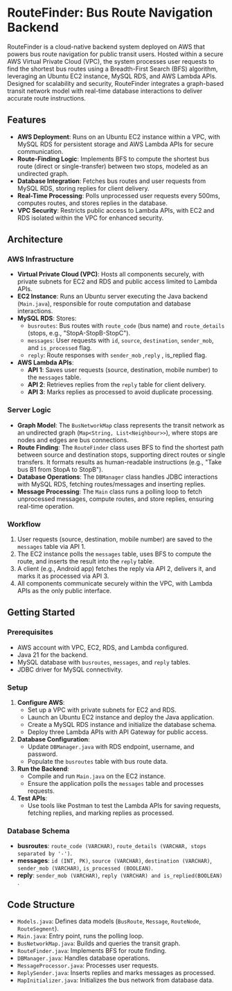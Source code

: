 # RouteFinder: Bus Route Navigation Backend

RouteFinder is a cloud-native backend system deployed on AWS that powers bus route navigation for public transit users. Hosted within a secure AWS Virtual Private Cloud (VPC), the system processes user requests to find the shortest bus routes using a Breadth-First Search (BFS) algorithm, leveraging an Ubuntu EC2 instance, MySQL RDS, and AWS Lambda APIs. Designed for scalability and security, RouteFinder integrates a graph-based transit network model with real-time database interactions to deliver accurate route instructions.

## Features

- **AWS Deployment**: Runs on an Ubuntu EC2 instance within a VPC, with MySQL RDS for persistent storage and AWS Lambda APIs for secure communication.
- **Route-Finding Logic**: Implements BFS to compute the shortest bus route (direct or single-transfer) between two stops, modeled as an undirected graph.
- **Database Integration**: Fetches bus routes and user requests from MySQL RDS, storing replies for client delivery.
- **Real-Time Processing**: Polls unprocessed user requests every 500ms, computes routes, and stores replies in the database.
- **VPC Security**: Restricts public access to Lambda APIs, with EC2 and RDS isolated within the VPC for enhanced security.

## Architecture

### AWS Infrastructure

- **Virtual Private Cloud (VPC)**: Hosts all components securely, with private subnets for EC2 and RDS and public access limited to Lambda APIs.
- **EC2 Instance**: Runs an Ubuntu server executing the Java backend (`Main.java`), responsible for route computation and database interactions.
- **MySQL RDS**: Stores:
  - `busroutes`: Bus routes with `route_code` (bus name) and `route_details` (stops, e.g., "StopA-StopB-StopC").
  - `messages`: User requests with `id`, `source`, `destination`, `sender_mob`, and `is_processed` flag.
  - `reply`: Route responses with `sender_mob` ,`reply` , is_replied flag.
- **AWS Lambda APIs**:
  - **API 1**: Saves user requests (source, destination, mobile number) to the `messages` table.
  - **API 2**: Retrieves replies from the `reply` table for client delivery.
  - **API 3**: Marks replies as processed to avoid duplicate processing.

### Server Logic

- **Graph Model**: The `BusNetworkMap` class represents the transit network as an undirected graph (`Map<String, List<Neighbour>>`), where stops are nodes and edges are bus connections.
- **Route Finding**: The `RouteFinder` class uses BFS to find the shortest path between source and destination stops, supporting direct routes or single transfers. It formats results as human-readable instructions (e.g., "Take bus B1 from StopA to StopB").
- **Database Operations**: The `DBManager` class handles JDBC interactions with MySQL RDS, fetching routes/messages and inserting replies.
- **Message Processing**: The `Main` class runs a polling loop to fetch unprocessed messages, compute routes, and store replies, ensuring real-time operation.

### Workflow

1. User requests (source, destination, mobile number) are saved to the `messages` table via API 1.
2. The EC2 instance polls the `messages` table, uses BFS to compute the route, and inserts the result into the `reply` table.
3. A client (e.g., Android app) fetches the reply via API 2, delivers it, and marks it as processed via API 3.
4. All components communicate securely within the VPC, with Lambda APIs as the only public interface.

## Getting Started

### Prerequisites

- AWS account with VPC, EC2, RDS, and Lambda configured.
- Java 21 for the backend.
- MySQL database with `busroutes`, `messages`, and `reply` tables.
- JDBC driver for MySQL connectivity.

### Setup

1. **Configure AWS**:
   - Set up a VPC with private subnets for EC2 and RDS.
   - Launch an Ubuntu EC2 instance and deploy the Java application.
   - Create a MySQL RDS instance and initialize the database schema.
   - Deploy three Lambda APIs with API Gateway for public access.
2. **Database Configuration**:
   - Update `DBManager.java` with RDS endpoint, username, and password.
   - Populate the `busroutes` table with bus route data.
3. **Run the Backend**:
   - Compile and run `Main.java` on the EC2 instance.
   - Ensure the application polls the `messages` table and processes requests.
4. **Test APIs**:
   - Use tools like Postman to test the Lambda APIs for saving requests, fetching replies, and marking replies as processed.

### Database Schema

- **busroutes**: `route_code (VARCHAR)`, `route_details (VARCHAR, stops separated by '-')`.
- **messages**: `id (INT, PK)`, `source (VARCHAR)`, `destination (VARCHAR)`, `sender_mob (VARCHAR)`, `is_processed (BOOLEAN)`.
- **reply**: `sender_mob (VARCHAR)`, `reply (VARCHAR) and is_replied(BOOLEAN) `.

## Code Structure

- `Models.java`: Defines data models (`BusRoute`, `Message`, `RouteNode`, `RouteSegment`).
- `Main.java`: Entry point, runs the polling loop.
- `BusNetworkMap.java`: Builds and queries the transit graph.
- `RouteFinder.java`: Implements BFS for route finding.
- `DBManager.java`: Handles database operations.
- `MessageProcessor.java`: Processes user requests.
- `ReplySender.java`: Inserts replies and marks messages as processed.
- `MapInitializer.java`: Initializes the bus network from database data.

## 

## 